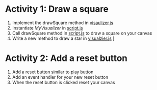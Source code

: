 # Activity 1: Draw a square

1.  Implement the drawSquare method in [visaulizer.js](/music-animator/visualizer.js)
2.  Instantiate *MyVisualizer* in [script.js](/music-animator/script.js)
3.  Call drawSquare method in [script.js](/mustic-animation/script.js) to draw a square on your canvas
4.  Write a  new method to draw a star in [visualzier.js](/music-animator/visualizer.js)
]

# Activity 2: Add a reset button

1.  Add a reset button similar to play button
2.  Add an event handler for your new reset button
3.  When the reset button is clicked reset your canvas

